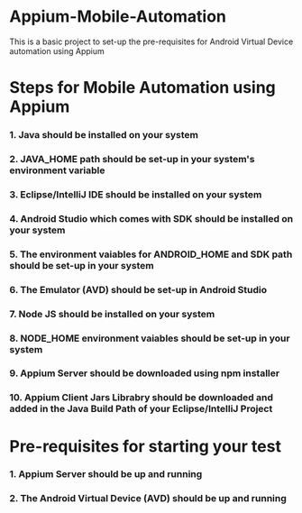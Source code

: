 # Appium-Mobile-Automation
This is a basic project to set-up the pre-requisites for Android Virtual Device automation using Appium

# Steps for Mobile Automation using Appium

### 1. Java should be installed on your system
### 2. JAVA_HOME path should be set-up in your system's environment variable
### 3. Eclipse/IntelliJ IDE should be installed on your system
### 4. Android Studio which comes with SDK should be installed on your system
### 5. The environment vaiables for ANDROID_HOME and SDK path should be set-up in your system
### 6. The Emulator (AVD) should be set-up in Android Studio
### 7. Node JS should be installed on your system
### 8. NODE_HOME environment vaiables should be set-up in your system
### 9. Appium Server should be downloaded using npm installer
### 10. Appium Client Jars Librabry should be downloaded and added in the Java Build Path of your Eclipse/IntelliJ Project

# Pre-requisites for starting your test

### 1. Appium Server should be up and running
### 2. The Android Virtual Device (AVD) should be up and running
